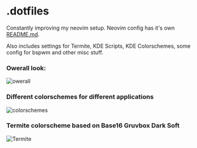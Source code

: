 # .dotfiles
Constantly improving my neovim setup.
Neovim config has it's own [README.md](https://github.com/andreyorst/dotfiles/blob/master/.config/nvim/README.md).

Also includes settings for Termite, KDE Scripts, KDE Colorschemes, some config for bspwm and other misc stuff.

### Owerall look:
![owerall](https://user-images.githubusercontent.com/19470159/38469313-6b9e558e-3b5b-11e8-989f-807f000a1daa.png)

### Different colorschemes for different applications
![colorschemes](https://user-images.githubusercontent.com/19470159/38469373-5a671066-3b5c-11e8-8810-488c9e938ed2.png)

### Termite colorscheme based on Base16 Gruvbox Dark Soft
![Termite](https://user-images.githubusercontent.com/19470159/38469407-c927caa4-3b5c-11e8-8832-17a02992bf78.png)
